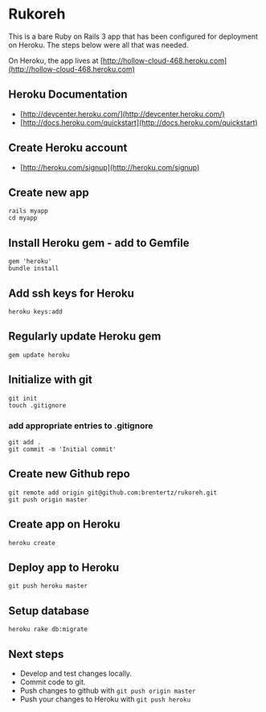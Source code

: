 # Rukoreh
This is a bare Ruby on Rails 3 app that has been configured for deployment on Heroku.  The steps below were all that was needed.

On Heroku, the app lives at [http://hollow-cloud-468.heroku.com](http://hollow-cloud-468.heroku.com)
## Heroku Documentation

  - [http://devcenter.heroku.com/](http://devcenter.heroku.com/)
  - [http://docs.heroku.com/quickstart](http://docs.heroku.com/quickstart)

## Create Heroku account
  - [http://heroku.com/signup](http://heroku.com/signup)

## Create new app
    rails myapp  
    cd myapp

## Install Heroku gem - add to Gemfile
    gem 'heroku'  
    bundle install

## Add ssh keys for Heroku
    heroku keys:add

## Regularly update Heroku gem
    gem update heroku

## Initialize with git
    git init  
    touch .gitignore
### add appropriate entries to .gitignore
    git add .  
    git commit -m 'Initial commit'
    
## Create new Github repo
    git remote add origin git@github.com:brentertz/rukoreh.git
    git push origin master

## Create app on Heroku
    heroku create

## Deploy app to Heroku
    git push heroku master

## Setup database
    heroku rake db:migrate

## Next steps
  - Develop and test changes locally.
  - Commit code to git.
  - Push changes to github with `git push origin master`
  - Push your changes to Heroku with `git push heroku`
